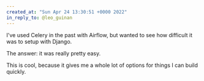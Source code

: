 ```yaml
---
created_at: "Sun Apr 24 13:30:51 +0000 2022"
in_reply_to: @leo_guinan
---
```


I've used Celery in the past with Airflow, but wanted to see how difficult it was to setup with Django.

The answer: it was really pretty easy.

This is cool, because it gives me a whole lot of options for things I can build quickly.